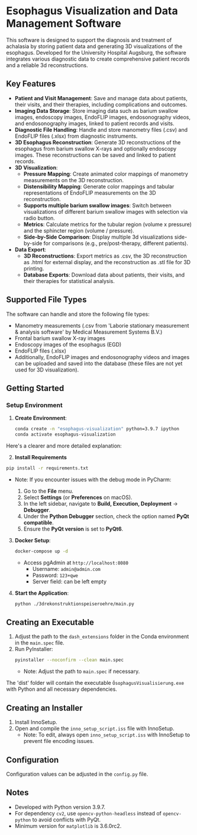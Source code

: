 # Esophagus Visualization and Data Management Software

This software is designed to support the diagnosis and treatment of achalasia by storing patient data and generating 3D visualizations of the esophagus. Developed for the University Hospital Augsburg, the software integrates various diagnostic data to create comprehensive patient records and a reliable 3d reconstructions.

## Key Features

- **Patient and Visit Management**: Save and manage data about patients, their visits, and their therapies, including complications and outcomes.
- **Imaging Data Storage**: Store imaging data such as barium swallow images, endoscopy images, EndoFLIP images, endosonography videos, and endosonography images, linked to patient records and visits.
- **Diagnostic File Handling**: Handle and store manometry files (.csv) and EndoFLIP files (.xlsx) from diagnostic instruments.
- **3D Esophagus Reconstruction**: Generate 3D reconstructions of the esophagus from barium swallow X-rays and optionally endoscopy images. These reconstructions can be saved and linked to patient records.
- **3D Visualization**:
  - **Pressure Mapping**: Create animated color mappings of manometry measurements on the 3D reconstruction.
  - **Distensibility Mapping**: Generate color mappings and tabular representations of EndoFLIP measurements on the 3D reconstruction.
  - **Supports multiple barium swallow images**: Switch between visualizations of different barium swallow images with selection via radio button.
  - **Metrics**: Calculate metrics for the tubular region (volume x pressure) and the sphincter region (volume / pressure).
  - **Side-by-Side Comparison**: Display multiple 3d visualizations side-by-side for comparisons (e.g., pre/post-therapy, different patients).
- **Data Export**:
  - **3D Reconstructions**: Export metrics as .csv, the 3D reconstruction as .html for external display, and the reconstruction as .stl file for 3D printing.
  - **Database Exports**: Download data about patients, their visits, and their therapies for statistical analysis.

## Supported File Types

The software can handle and store the following file types:
- Manometry measurements (.csv from 'Laborie stationary measurement & analysis software' by Medical Measurement Systems B.V.)
- Frontal barium swallow X-ray images
- Endoscopy images of the esophagus (EGD)
- EndoFLIP files (.xlsx)
- Additionally, EndoFLIP images and endosonography videos and images can be uploaded and saved into the database (these files are not yet used for 3D visualization).

## Getting Started

### Setup Environment

1. **Create Environment**:
    ```sh
    conda create -n "esophagus-visualization" python=3.9.7 ipython
    conda activate esophagus-visualization
    ```

Here's a clearer and more detailed explanation:

2. **Install Requirements**

```sh
pip install -r requirements.txt
```
- Note: If you encounter issues with the debug mode in PyCharm:

  1. Go to the **File** menu.
  2. Select **Settings** (or **Preferences** on macOS).
  3. In the left sidebar, navigate to **Build, Execution, Deployment** -> **Debugger**.
  4. Under the **Python Debugger** section, check the option named **PyQt compatible**.
  5. Ensure the **PyQt version** is set to **PyQt6**.

3. **Docker Setup**:
    ```sh
    docker-compose up -d
    ```
    - Access pgAdmin at `http://localhost:8080`
      - Username: `admin@admin.com`
      - Password: `123+qwe`
      - Server field: can be left empty  
      

4. **Start the Application**:
    ```sh
    python ./3drekonstruktionspeiseroehre/main.py
    ```

## Creating an Executable

1. Adjust the path to the `dash_extensions` folder in the Conda environment in the `main.spec` file.
2. Run PyInstaller:
    ```sh
    pyinstaller --noconfirm --clean main.spec
    ```
    - Note: Adjust the path to `main.spec` if necessary.

The 'dist' folder will contain the executable `ÖsophagusVisualisierung.exe` with Python and all necessary dependencies.

## Creating an Installer

1. Install InnoSetup.
2. Open and compile the `inno_setup_script.iss` file with InnoSetup.
    - Note: To edit, always open `inno_setup_script.iss` with InnoSetup to prevent file encoding issues.

## Configuration

Configuration values can be adjusted in the `config.py` file.

## Notes

- Developed with Python version 3.9.7.
- For dependency `cv2`, use `opencv-python-headless` instead of `opencv-python` to avoid conflicts with PyQt.
- Minimum version for `matplotlib` is 3.6.0rc2.